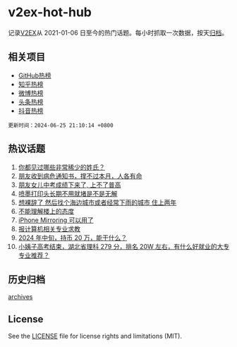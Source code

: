 # v2ex-hot-hub

 记录[V2EX](https://www.v2ex.com/)从 2021-01-06 日至今的热门话题。每小时抓取一次数据，按天[归档](archives)。
 
 ## 相关项目

- [GitHub热榜](https://github.com/lonnyzhang423/github-hot-hub)
- [知乎热榜](https://github.com/lonnyzhang423/zhihu-hot-hub)
- [微博热榜](https://github.com/lonnyzhang423/weibo-hot-hub)
- [头条热榜](https://github.com/lonnyzhang423/toutiao-hot-hub)
- [抖音热榜](https://github.com/lonnyzhang423/douyin-hot-hub)


 `更新时间：2024-06-25 21:10:14 +0800`

## 热议话题

1. [你都见过哪些非常稀少的姓氏？](https://www.v2ex.com/t/1052471)
1. [朋友收到病危通知书，撑不过本月，人各有命](https://www.v2ex.com/t/1052319)
1. [朋友女儿中考成绩下来了, 上不了普高](https://www.v2ex.com/t/1052360)
1. [喷墨打印头长期不用就堵是不是无解](https://www.v2ex.com/t/1052295)
1. [想裸辞了 然后找个海边城市或者经常下雨的城市 住上两年](https://www.v2ex.com/t/1052349)
1. [不能理解楼上的态度](https://www.v2ex.com/t/1052240)
1. [iPhone Mirroring 可以用了](https://www.v2ex.com/t/1052281)
1. [报计算机相关专业求教](https://www.v2ex.com/t/1052439)
1. [2024 年中旬，持币 20 万，能干什么？](https://www.v2ex.com/t/1052414)
1. [小姨子高考结束，湖北省理科 279 分，排名 20W 左右，有什么好就业的大专专业推荐？](https://www.v2ex.com/t/1052350)

## 历史归档

[archives](archives)

## License

See the [LICENSE](LICENSE) file for license rights and limitations (MIT).

